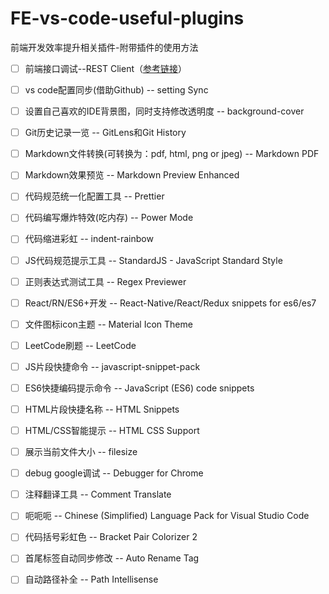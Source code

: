 # FE-vs-code-useful-plugins
前端开发效率提升相关插件-附带插件的使用方法

- [ ] 前端接口调试--REST Client（[参考链接](https://www.cnblogs.com/freeliver54/p/10556659.html)）
- [ ] vs code配置同步(借助Github) -- setting Sync
- [ ] 设置自己喜欢的IDE背景图，同时支持修改透明度 -- background-cover
- [ ] Git历史记录一览 -- GitLens和Git History
- [ ] Markdown文件转换(可转换为：pdf, html, png or jpeg) -- Markdown PDF
- [ ] Markdown效果预览 -- Markdown Preview Enhanced
- [ ] 代码规范统一化配置工具 -- Prettier
- [ ] 代码编写爆炸特效(吃内存) -- Power Mode
- [ ] 代码缩进彩虹 -- indent-rainbow
- [ ] JS代码规范提示工具 -- StandardJS - JavaScript Standard Style
- [ ] 正则表达式测试工具 -- Regex Previewer
- [ ] React/RN/ES6+开发 -- React-Native/React/Redux snippets for es6/es7
- [ ] 文件图标icon主题 -- Material Icon Theme
- [ ] LeetCode刷题 -- LeetCode
- [ ] JS片段快捷命令 -- javascript-snippet-pack
- [ ] ES6快捷编码提示命令 -- JavaScript (ES6) code snippets
- [ ] HTML片段快捷名称 -- HTML Snippets
- [ ] HTML/CSS智能提示 -- HTML CSS Support
- [ ] 展示当前文件大小 -- filesize
- [ ] debug google调试 -- Debugger for Chrome
- [ ] 注释翻译工具 -- Comment Translate
- [ ] 呃呃呃 -- Chinese (Simplified) Language Pack for Visual Studio Code
- [ ] 代码括号彩虹色 -- Bracket Pair Colorizer 2
- [ ] 首尾标签自动同步修改 -- Auto Rename Tag
- [ ] 自动路径补全 -- Path Intellisense

